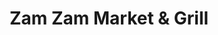 ---
title: "Zam Zam Market & Grill"
url: /north-olmsted/zam-zam-market-und-grill/
shop: Supermarkt
---